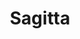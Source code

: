 ---
title: "Sagitta"
hashtag: sagitta
borders:
  - Aquila
  - Delphinus
  - Hercules
  - Vulpecula
layout: hashtag
subdivision-of:
  - northern celestial hemisphere
tags:
  - Arrow
  - Constellation
---